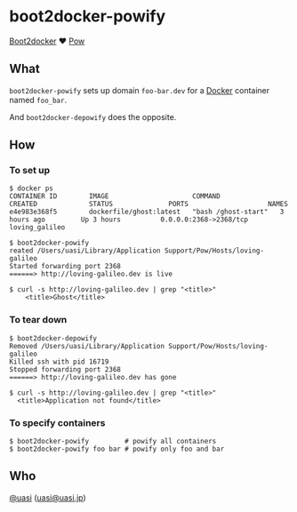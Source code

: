 # boot2docker-powify

[Boot2docker] :heart: [Pow]

## What

`boot2docker-powify` sets up domain `foo-bar.dev` for a [Docker] container named `foo_bar`.

And `boot2docker-depowify` does the opposite.

## How

### To set up

```
$ docker ps
CONTAINER ID        IMAGE                     COMMAND               CREATED             STATUS              PORTS                    NAMES
e4e983e368f5        dockerfile/ghost:latest   "bash /ghost-start"   3 hours ago         Up 3 hours          0.0.0.0:2368->2368/tcp   loving_galileo

$ boot2docker-powify
reated /Users/uasi/Library/Application Support/Pow/Hosts/loving-galileo
Started forwarding port 2368
======> http://loving-galileo.dev is live

$ curl -s http://loving-galileo.dev | grep "<title>"
    <title>Ghost</title>
```

### To tear down

```
$ boot2docker-depowify
Removed /Users/uasi/Library/Application Support/Pow/Hosts/loving-galileo
Killed ssh with pid 16719
Stopped forwarding port 2368
======> http://loving-galileo.dev has gone

$ curl -s http://loving-galileo.dev | grep "<title>"
  <title>Application not found</title>
```

### To specify containers

```
$ boot2docker-powify         # powify all containers
$ boot2docker-powify foo bar # powify only foo and bar
```

## Who

[@uasi](https://twitter.com/uasi) (<uasi@uasi.jp>)

[Docker]: https://www.docker.com
[Boot2docker]: http://boot2docker.io
[Pow]: http://pow.cx
